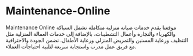 # Maintenance-Online
Maintenance Online  موقعنا يقدم خدمات صيانة منزلية متكاملة تشمل السباكة والكهرباء والنجارة وأعمال التشطيبات، بالإضافة إلى خدمات العمالة المنزلية مثل التنظيف ورعاية المسنين والتمريض المنزلي ورعاية الأطفال. نضمن الجودة والاحترافية مع فريق عمل مدرب واستجابة سريعة لتلبية احتياجات العملاء.
